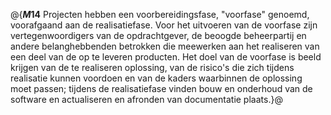 @{**$M14$**
Projecten hebben een voorbereidingsfase, "voorfase" genoemd, voorafgaand aan de realisatiefase. Voor het uitvoeren van de voorfase zijn vertegenwoordigers van de opdrachtgever, de beoogde beheerpartij en andere belanghebbenden betrokken die meewerken aan het realiseren van een deel van de op te leveren producten. Het doel van de voorfase is beeld krijgen van de te realiseren oplossing, van de risico's die zich tijdens realisatie kunnen voordoen en van de kaders waarbinnen de oplossing moet passen; tijdens de realisatiefase vinden bouw en onderhoud van de software en actualiseren en afronden van documentatie plaats.}@
